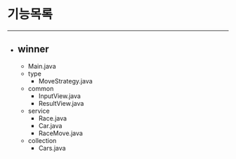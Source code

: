 # 기능목록

---

- ## winner
  - Main.java
  - type
    - MoveStrategy.java
  - common
    - InputView.java
    - ResultView.java
  - service
    - Race.java
    - Car.java
    - RaceMove.java
  - collection
    - Cars.java
